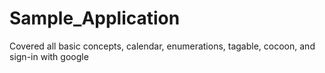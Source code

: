 # Sample_Application
Covered all basic concepts, calendar, enumerations, tagable, cocoon, and sign-in with google
